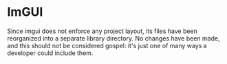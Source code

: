 # ImGUI

Since imgui does not enforce any project layout, its files have been reorganized into a separate library directory. No changes have been made, and this should not be considered gospel: it's just one of many ways a developer could include them.
